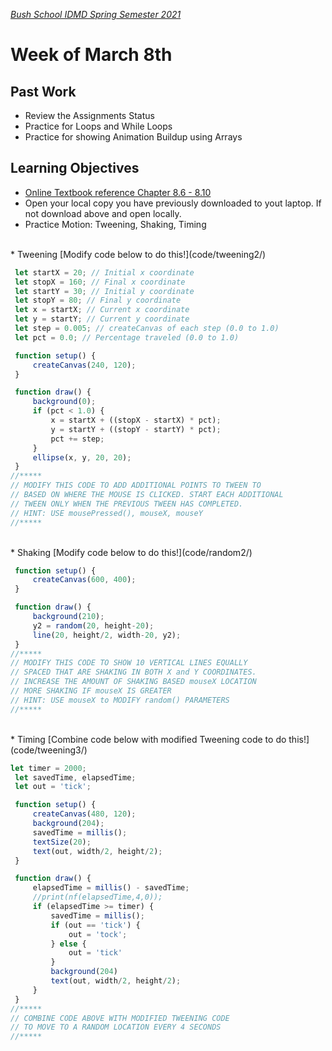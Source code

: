 [_Bush School IDMD Spring Semester 2021_](https://chandrunarayan.github.io/idmd/)

# Week of March 8th

## Past Work
* Review the Assignments Status
* Practice for Loops and While Loops
* Practice for showing Animation Buildup using Arrays


## Learning Objectives
* [Online Textbook reference Chapter 8.6 - 8.10](https://drive.google.com/file/d/18kfdShfj79ISxFTn-iw1ahFTtuFY-KF9/view?usp=sharing)
* Open your local copy you have previously downloaded to yout laptop. If not download above and open locally.
* Practice Motion: Tweening, Shaking, Timing
<br/>
   * Tweening [Modify code below to do this!](code/tweening2/)
 
   ```javascript
    let startX = 20; // Initial x coordinate
    let stopX = 160; // Final x coordinate
    let startY = 30; // Initial y coordinate
    let stopY = 80; // Final y coordinate
    let x = startX; // Current x coordinate
    let y = startY; // Current y coordinate
    let step = 0.005; // createCanvas of each step (0.0 to 1.0)
    let pct = 0.0; // Percentage traveled (0.0 to 1.0)

    function setup() {
        createCanvas(240, 120);
    }

    function draw() {
        background(0);
        if (pct < 1.0) {
            x = startX + ((stopX - startX) * pct);
            y = startY + ((stopY - startY) * pct);
            pct += step;
        }
        ellipse(x, y, 20, 20);
    }
//***** 
// MODIFY THIS CODE TO ADD ADDITIONAL POINTS TO TWEEN TO    
// BASED ON WHERE THE MOUSE IS CLICKED. START EACH ADDITIONAL
// TWEEN ONLY WHEN THE PREVIOUS TWEEN HAS COMPLETED. 
// HINT: USE mousePressed(), mouseX, mouseY  
//*****
   ```
<br/>
   * Shaking [Modify code below to do this!](code/random2/)
 
   ```javascript
    function setup() {
        createCanvas(600, 400);
    }

    function draw() {
        background(210);
        y2 = random(20, height-20);
        line(20, height/2, width-20, y2);
    }
//***** 
// MODIFY THIS CODE TO SHOW 10 VERTICAL LINES EQUALLY
// SPACED THAT ARE SHAKING IN BOTH X and Y COORDINATES. 
// INCREASE THE AMOUNT OF SHAKING BASED mouseX LOCATION
// MORE SHAKING IF mouseX IS GREATER  
// HINT: USE mouseX to MODIFY random() PARAMETERS
//*****      
   ```
<br/>
   * Timing [Combine code below with modified Tweening code to do this!](code/tweening3/)

   ```javascript
let timer = 2000;
    let savedTime, elapsedTime;
    let out = 'tick';

    function setup() {
        createCanvas(480, 120);
        background(204);
        savedTime = millis();
        textSize(20);
        text(out, width/2, height/2);
    }

    function draw() {
        elapsedTime = millis() - savedTime;
        //print(nf(elapsedTime,4,0));
        if (elapsedTime >= timer) {
            savedTime = millis();
            if (out == 'tick') {
                out = 'tock';
            } else {
                out = 'tick'
            }
            background(204)
            text(out, width/2, height/2);
        }
    }
//***** 
// COMBINE CODE ABOVE WITH MODIFIED TWEENING CODE
// TO MOVE TO A RANDOM LOCATION EVERY 4 SECONDS
//*****  
   ```
